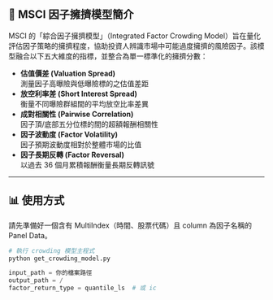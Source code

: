 ## 🧠 MSCI 因子擁擠模型簡介

MSCI 的「綜合因子擁擠模型」（Integrated Factor Crowding Model）旨在量化評估因子策略的擁擠程度，協助投資人辨識市場中可能過度擁擠的風險因子。該模型融合以下五大維度的指標，並整合為單一標準化的擁擠分數：

- **估值價差 (Valuation Spread)**  
  測量因子高曝險與低曝險標的之估值差距  
- **放空利率差 (Short Interest Spread)**  
  衡量不同曝險群組間的平均放空比率差異  
- **成對相關性 (Pairwise Correlation)**  
  因子頂/底部五分位標的間的超額報酬相關性  
- **因子波動度 (Factor Volatility)**  
  因子預期波動度相對於整體市場的比值  
- **因子長期反轉 (Factor Reversal)**  
  以過去 36 個月累積報酬衡量長期反轉訊號

---

## 📊 使用方式

請先準備好一個含有 MultiIndex（時間、股票代碼）且 column 為因子名稱的 Panel Data。

```python
# 執行 crowding 模型主程式
python get_crowding_model.py

input_path = 你的檔案路徑
output_path = /
factor_return_type = quantile_ls  # 或 ic
